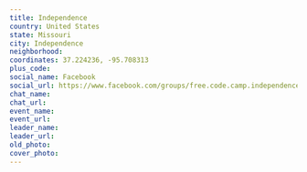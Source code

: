 ```yaml
---
title: Independence
country: United States
state: Missouri
city: Independence
neighborhood: 
coordinates: 37.224236, -95.708313
plus_code:
social_name: Facebook
social_url: https://www.facebook.com/groups/free.code.camp.independence.mo
chat_name:
chat_url:
event_name:
event_url:
leader_name:
leader_url:
old_photo: 
cover_photo:
---
```

